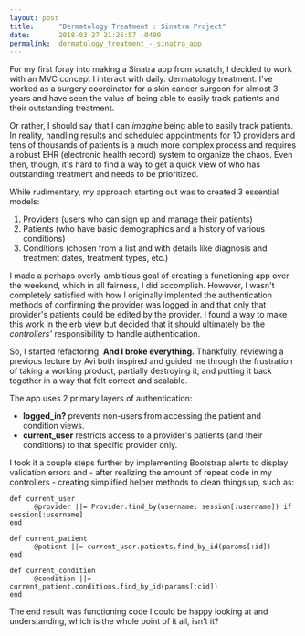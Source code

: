 ```yaml
---
layout: post
title:      "Dermatology Treatment : Sinatra Project"
date:       2018-03-27 21:26:57 -0400
permalink:  dermatology_treatment_-_sinatra_app
---
```



For my first foray into making a Sinatra app from scratch, I decided to work with an MVC concept I interact with daily: dermatology treatment. I've worked as a surgery coordinator for a skin cancer surgeon for almost 3 years and have seen the value of being able to easily track patients and their outstanding treatment.

Or rather, I should say that I can *imagine* being able to easily track patients. In reality, handling results and scheduled appointments for 10 providers and tens of thousands of patients is a much more complex process and requires a robust EHR (electronic health record) system to organize the chaos. Even then, though, it's hard to find a way to get a quick view of who has outstanding treatment and needs to be prioritized.

While rudimentary, my approach starting out was to created 3 essential models:
1. Providers (users who can sign up and manage their patients)
2. Patients (who have basic demographics and a history of various conditions)
3. Conditions (chosen from a list and with details like diagnosis and treatment dates, treatment types, etc.)

I made a perhaps overly-ambitious goal of creating a functioning app over the weekend, which in all fairness, I did accomplish. However, I wasn't completely satisfied with how I originally implented the authentication methods of confirming the provider was logged in and that only that provider's patients could be edited by the provider. I found a way to make this work in the erb view but decided that it should ultimately be the *controllers'* responsibility to handle authentication.

So, I started refactoring. **And I broke everything.** Thankfully, reviewing a previous lecture by Avi both inspired and guided me through the frustration of taking a working product, partially destroying it, and putting it back together in a way that felt correct and scalable.

The app uses 2 primary layers of authentication:
* **logged_in?** prevents non-users from accessing the patient and condition views.
* **current_user** restricts access to a provider's patients (and their conditions) to that specific provider only.

I took it a couple steps further by implementing Bootstrap alerts to display validation errors and - after realizing the amount of repeat code in my controllers - creating simplified helper methods to clean things up, such as:
```
def current_user
      @provider ||= Provider.find_by(username: session[:username]) if session[:username]
end
```
```
def current_patient
      @patient ||= current_user.patients.find_by_id(params[:id])
end
```
```
def current_condition
      @condition ||= current_patient.conditions.find_by_id(params[:cid])
end
```
The end result was functioning code I could be happy looking at and understanding, which is the whole point of it all, isn't it?
